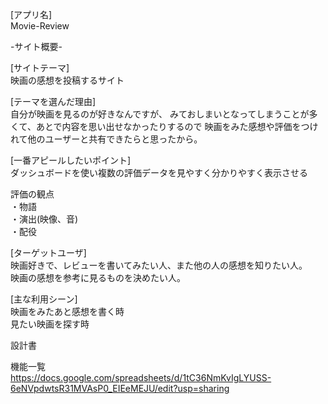[アプリ名]  
Movie-Review

-サイト概要-

[サイトテーマ]  
映画の感想を投稿するサイト

[テーマを選んだ理由]  
自分が映画を見るのが好きなんですが、
みておしまいとなってしまうことが多くて、あとで内容を思い出せなかったりするので
映画をみた感想や評価をつけれて他のユーザーと共有できたらと思ったから。

[一番アピールしたいポイント]  
ダッシュボードを使い複数の評価データを見やすく分かりやすく表示させる

評価の観点  
・物語  
・演出(映像、音)  
・配役

[ターゲットユーザ]  
映画好きで、レビューを書いてみたい人、また他の人の感想を知りたい人。  
映画の感想を参考に見るものを決めたい人。

[主な利用シーン]  
映画をみたあと感想を書く時  
見たい映画を探す時

設計書

機能一覧  
https://docs.google.com/spreadsheets/d/1tC36NmKvIgLYUSS-6eNVpdwtsR31MVAsP0_EIEeMEJU/edit?usp=sharing

